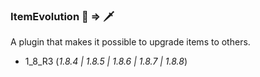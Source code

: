 ### ItemEvolution 🔪 => 🗡

A plugin that makes it possible to upgrade items to others.

- 1_8_R3 (*1.8.4 | 1.8.5 | 1.8.6 | 1.8.7 | 1.8.8*)





<!--
**cupa488/cupa488** is a ✨ _special_ ✨ repository because its `README.md` (this file) appears on your GitHub profile.

Here are some ideas to get you started:

- 🔭 I’m currently working on ...
- 🌱 I’m currently learning ...
- 👯 I’m looking to collaborate on ...
- 🤔 I’m looking for help with ...
- 💬 Ask me about ...
- 📫 How to reach me: ...
- 😄 Pronouns: ...
- ⚡ Fun fact: ...
-->
